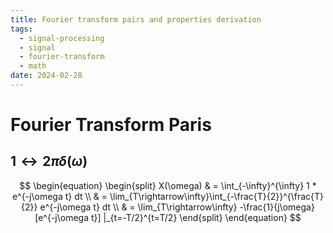 ```yaml
---
title: Fourier transform pairs and properties derivation
tags:
  - signal-processing
  - signal
  - fourier-transform
  - math
date: 2024-02-28
---
```

# Fourier Transform Paris

## $1 \leftrightarrow 2\pi\delta(\omega)$


$$
\begin{equation}
\begin{split}
	X(\omega) & = \int_{-\infty}^{\infty} 1 * e^{-j\omega t} dt \\ 
			& = \lim_{T\rightarrow\infty}\int_{-\frac{T}{2}}^{\frac{T}{2}} e^{-j\omega t} dt \\ 
			& = \lim_{T\rightarrow\infty} -\frac{1}{j\omega} [e^{-j\omega t}] |_{t=-T/2}^{t=T/2}
\end{split}
\end{equation}
$$
